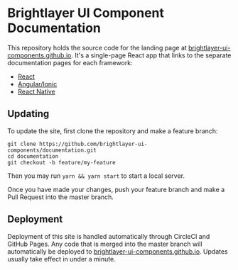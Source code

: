 # Brightlayer UI Component Documentation
This repository holds the source code for the landing page at [brightlayer-ui-components.github.io](https://brightlayer-ui-components.github.io). It's a single-page React app that links to the separate documentation pages for each framework:
- [React](https://brightlayer-ui-components.github.io/react)
- [Angular/Ionic](https://brightlayer-ui-components.github.io/angular)
- [React Native](https://brightlayer-ui-components.github.io/react-native)

## Updating
To update the site, first clone the repository and make a feature branch:
```
git clone https://github.com/brightlayer-ui-components/documentation.git
cd documentation
git checkout -b feature/my-feature
```
Then you may run `yarn && yarn start` to start a local server. 

Once you have made your changes, push your feature branch and make a Pull Request into the master branch.

## Deployment
Deployment of this site is handled automatically through CircleCI and GitHub Pages. Any code that is merged into the master branch will automatically be deployed to [brightlayer-ui-components.github.io](https://brightlayer-ui-components.github.io). Updates usually take effect in under a minute.
